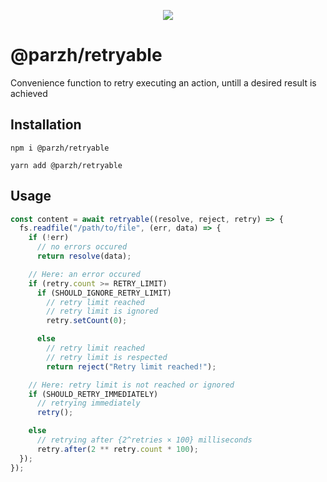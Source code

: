<p align="center">
	<a href="https://github.com/parzh/retryable/actions?query=workflow%3A%22Test+changes%22">
		<img src="https://github.com/parzh/retryable/workflows/Test%20changes/badge.svg" />
	</a>
</p>

# @parzh/retryable

Convenience function to retry executing an action, untill a desired result is achieved

## Installation

```
npm i @parzh/retryable
```

```
yarn add @parzh/retryable
```

## Usage

```js
const content = await retryable((resolve, reject, retry) => {
  fs.readfile("/path/to/file", (err, data) => {
    if (!err)
      // no errors occured
      return resolve(data);

    // Here: an error occured
    if (retry.count >= RETRY_LIMIT)
      if (SHOULD_IGNORE_RETRY_LIMIT)
        // retry limit reached
        // retry limit is ignored
        retry.setCount(0);

      else
        // retry limit reached
        // retry limit is respected
        return reject("Retry limit reached!");

    // Here: retry limit is not reached or ignored
    if (SHOULD_RETRY_IMMEDIATELY)
      // retrying immediately
      retry();

    else
      // retrying after {2^retries × 100} milliseconds
      retry.after(2 ** retry.count * 100);
  });
});
```
